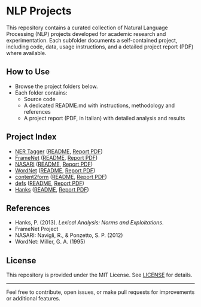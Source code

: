 # NLP Projects

This repository contains a curated collection of Natural Language Processing (NLP) projects developed for academic research and experimentation. Each subfolder documents a self-contained project, including code, data, usage instructions, and a detailed project report (PDF) where available.

## How to Use

- Browse the project folders below.
- Each folder contains:
    - Source code
    - A dedicated README.md with instructions, methodology and references
    - A project report (PDF, in Italian) with detailed analysis and results

## Project Index

- [NER Tagger](./NER%20Tagger) ([README](./NER%20Tagger/README.md), [Report PDF](./NER%20Tagger/Relazione-la-magia-NER-nascosta-Mazzei.pdf))
- [FrameNet](./FrameNet) ([README](./FrameNet/README.md), [Report PDF](./FrameNet/Relazioni-Radicioni-Esercizio-2.pdf))
- [NASARI](./NASARI) ([README](./NASARI/README.md), [Report PDF](./NASARI/Relazioni-Radicioni-Esercizio-3.pdf))
- [WordNet](./WordNet) ([README](./WordNet/README.md), [Report PDF](./WordNet/Relazioni%20Radicioni%20-%20Esercizio%201.pdf))
- [content2form](./content2form) ([README](./content2form/README.md), [Report PDF](./content2form/2-content2form.pdf))
- [defs](./defs) ([README](./defs/README.md), [Report PDF](./defs/1-Defs.pdf))
- [Hanks](./Hanks) ([README](./Hanks/README.md), [Report PDF](./Hanks/3-Hanks.pdf))

## References

- Hanks, P. (2013). *Lexical Analysis: Norms and Exploitations*.
- FrameNet Project
- NASARI: Navigli, R., & Ponzetto, S. P. (2012)
- WordNet: Miller, G. A. (1995)

## License

This repository is provided under the MIT License. See [LICENSE](./LICENSE) for details.

---

Feel free to contribute, open issues, or make pull requests for improvements or additional features.
